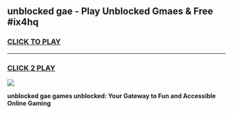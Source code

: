 
## unblocked gae - Play Unblocked Gmaes & Free #ix4hq
<h3>
<a href="https://news.freeplayer.one?title=unblocked_gae&ref=24F">CLICK TO PLAY</a></h3>
<hr>

<h3>
<a href="https://news.freeplayer.one?title=unblocked_gae&ref=24F">CLICK 2 PLAY</a>
  
</h3>

<a href="https://news.freeplayer.one?title=unblocked_gae&ref=24F/"><img src="https://clearcache.store/games.png"></a>


**unblocked gae games unblocked: Your Gateway to Fun and Accessible Online Gaming**
